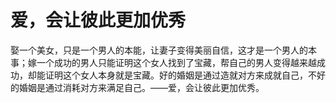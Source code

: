 # 爱，会让彼此更加优秀

娶一个美女，只是一个男人的本能，让妻子变得美丽自信，这才是一个男人的本事；嫁一个成功的男人只能证明这个女人找到了宝藏，帮自己的男人变得越来越成功，却能证明这个女人本身就是宝藏。好的婚姻是通过造就对方来成就自己，不好的婚姻是通过消耗对方来满足自己。——爱，会让彼此更加优秀。